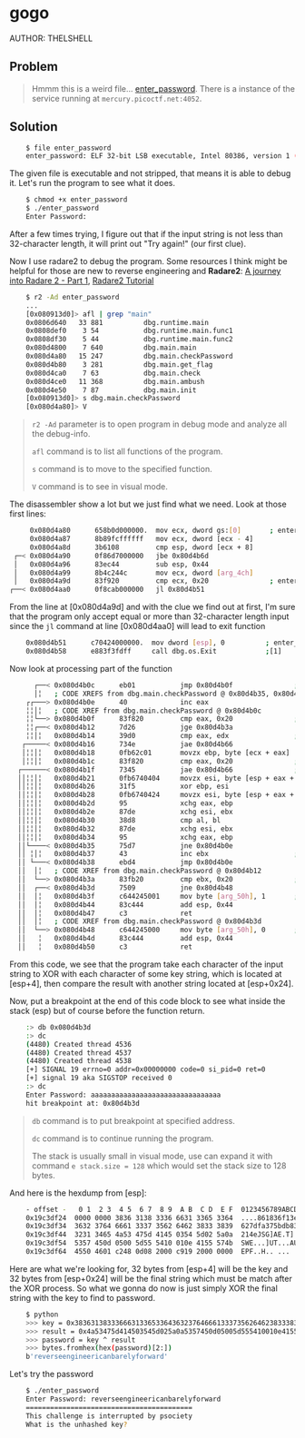 # gogo
AUTHOR: THELSHELL
## Problem
> Hmmm this is a weird file... [enter_password](https://github.com/Henry1601/PicoCTF-Writeup/blob/main/Reverse%20Engineering/gogo/enter_password). There is a instance of the service running at `mercury.picoctf.net:4052`.
## Solution
```bash
	$ file enter_password 
	enter_password: ELF 32-bit LSB executable, Intel 80386, version 1 (SYSV), statically linked, Go BuildID=3-hVI6nMz0HbfIUMSEzq/TkiA8oRk8FHsCuRXIle2/C1my_KvOIt2KUk44LyQs/-XrwOx7UDhcGGdtF5xpG, with debug_info, not stripped
```
The given file is executable and not stripped, that means it is able to debug it. Let's run the program to see what it does.
```bash
	$ chmod +x enter_password
	$ ./enter_password                        
	Enter Password:
```
After a few times trying, I figure out that if the input string is not less than 32-character length, it will print out "Try again!" (our first clue).

Now I use radare2 to debug the program. Some resources I think might be helpful for those are new to reverse engineering and **Radare2**: [A journey into Radare 2 - Part 1](https://www.megabeets.net/a-journey-into-radare-2-part-1/), [Radare2 Tutorial](https://www.youtube.com/watch?v=oW8Ey5STrPI&list=PLg_QXA4bGHpvsW-qeoi3_yhiZg8zBzNwQ)
```bash
	$ r2 -Ad enter_password
	...
	[0x080913d0]> afl | grep "main"
	0x0806d640   33 881          dbg.runtime.main
	0x0808def0    3 54           dbg.runtime.main.func1
	0x0808df30    5 44           dbg.runtime.main.func2
	0x080d4800    7 640          dbg.main.main
	0x080d4a80   15 247          dbg.main.checkPassword
	0x080d4b80    3 281          dbg.main.get_flag
	0x080d4ca0    7 63           dbg.main.check
	0x080d4ce0   11 368          dbg.main.ambush
	0x080d4e50    7 87           dbg.main.init
	[0x080913d0]> s dbg.main.checkPassword 
	[0x080d4a80]> V
```
> `r2 -Ad` parameter is to open program in debug mode and analyze all the debug-info.
> 
> `afl` command is to list all functions of the program.
> 
> `s` command is to move to the specified function.
>
> `V` command is to see in visual mode.

The disassembler show a lot but we just find what we need. Look at those first lines:
```bash
 	 0x080d4a80      658b0d000000.  mov ecx, dword gs:[0]       ; enter_password.go:30    ; void main.checkPassword(string input,bool ~r1);                                            
 	 0x080d4a87      8b89fcffffff   mov ecx, dword [ecx - 4]
	 0x080d4a8d      3b6108         cmp esp, dword [ecx + 8]
 ┌─< 0x080d4a90      0f86d7000000   jbe 0x80d4b6d
 │   0x080d4a96      83ec44         sub esp, 0x44
 │   0x080d4a99      8b4c244c       mov ecx, dword [arg_4ch]
 │   0x080d4a9d      83f920         cmp ecx, 0x20               ; enter_password.go:31    ; 32
┌──< 0x080d4aa0      0f8cab000000   jl 0x80d4b51
```
From the line at [0x080d4a9d] and with the clue we find out at first, I'm sure that the program only accept equal or more than 32-character length input since the `jl` command at line [0x080d4aa0] will lead to exit function
```bash
	0x080d4b51      c70424000000.  mov dword [esp], 0          ; enter_password.go:32
	0x080d4b58      e883f3fdff     call dbg.os.Exit            ;[1]
```
Now look at processing part of the function
```bash
      ┌──< 0x080d4b0c      eb01           jmp 0x80d4b0f               ; enter_password.go:70
      │╎   ; CODE XREFS from dbg.main.checkPassword @ 0x80d4b35, 0x80d4b38
    ┌┌───> 0x080d4b0e      40             inc eax
    ╎╎│╎   ; CODE XREF from dbg.main.checkPassword @ 0x80d4b0c
    ╎╎└──> 0x080d4b0f      83f820         cmp eax, 0x20               ; 32
    ╎╎┌──< 0x080d4b12      7d26           jge 0x80d4b3a
    ╎╎│╎   0x080d4b14      39d0           cmp eax, edx                ; enter_password.go:71
   ┌─────< 0x080d4b16      734e           jae 0x80d4b66
   │╎╎│╎   0x080d4b18      0fb62c01       movzx ebp, byte [ecx + eax]
   │╎╎│╎   0x080d4b1c      83f820         cmp eax, 0x20               ; enter_password.go:70    ; 32
  ┌──────< 0x080d4b1f      7345           jae 0x80d4b66               ; enter_password.go:71
  ││╎╎│╎   0x080d4b21      0fb6740404     movzx esi, byte [esp + eax + 4]
  ││╎╎│╎   0x080d4b26      31f5           xor ebp, esi
  ││╎╎│╎   0x080d4b28      0fb6740424     movzx esi, byte [esp + eax + 0x24]
  ││╎╎│╎   0x080d4b2d      95             xchg eax, ebp
  ││╎╎│╎   0x080d4b2e      87de           xchg esi, ebx
  ││╎╎│╎   0x080d4b30      38d8           cmp al, bl
  ││╎╎│╎   0x080d4b32      87de           xchg esi, ebx
  ││╎╎│╎   0x080d4b34      95             xchg eax, ebp
  ││└────< 0x080d4b35      75d7           jne 0x80d4b0e
  ││ ╎│╎   0x080d4b37      43             inc ebx                     ; enter_password.go:72
  ││ └───< 0x080d4b38      ebd4           jmp 0x80d4b0e
  ││  │╎   ; CODE XREF from dbg.main.checkPassword @ 0x80d4b12
  ││  └──> 0x080d4b3a      83fb20         cmp ebx, 0x20               ; enter_password.go:75    ; 32
  ││  ┌──< 0x080d4b3d      7509           jne 0x80d4b48
  ││  │╎   0x080d4b3f      c644245001     mov byte [arg_50h], 1       ; enter_password.go:76
  ││  │╎   0x080d4b44      83c444         add esp, 0x44
  ││  │╎   0x080d4b47      c3             ret
  ││  │╎   ; CODE XREF from dbg.main.checkPassword @ 0x80d4b3d
  ││  └──> 0x080d4b48      c644245000     mov byte [arg_50h], 0       ; enter_password.go:78
  ││   ╎   0x080d4b4d      83c444         add esp, 0x44
  ││   ╎   0x080d4b50      c3             ret
```
From this code, we see that the program take each character of the input string to XOR with each character of some key string, which is located at [esp+4], then compare the result with another string located at [esp+0x24].

Now, put a breakpoint at the end of this code block to see what inside the stack (esp) but of course before the function return.
```bash
	:> db 0x080d4b3d
	:> dc
	(4480) Created thread 4536
	(4480) Created thread 4537
	(4480) Created thread 4538
	[+] SIGNAL 19 errno=0 addr=0x00000000 code=0 si_pid=0 ret=0
	[+] signal 19 aka SIGSTOP received 0
	:> dc
	Enter Password: aaaaaaaaaaaaaaaaaaaaaaaaaaaaaaaa
	hit breakpoint at: 0x80d4b3d
```
> `db` command is to put breakpoint at specified address.
>
>`dc` command is to continue running the program.
>
> The stack is usually small in visual mode, use can expand it with command `e stack.size = 128` which would set the stack size to 128 bytes.

And here is the hexdump from [esp]:
```bash
	- offset -   0 1  2 3  4 5  6 7  8 9  A B  C D  E F  0123456789ABCDEF
	0x19c3df24  0000 0000 3836 3138 3336 6631 3365 3364  ....861836f13e3d
	0x19c3df34  3632 3764 6661 3337 3562 6462 3833 3839  627dfa375bdb8389
	0x19c3df44  3231 3465 4a53 475d 4145 0354 5d02 5a0a  214eJSG]AE.T].Z.
	0x19c3df54  5357 450d 0500 5d55 5410 010e 4155 574b  SWE...]UT...AUWK
	0x19c3df64  4550 4601 c248 0d08 2000 c919 2000 0000  EPF..H.. ... ...
```
Here are what we're looking for, 32 bytes from [esp+4] will be the key and 32 bytes from [esp+0x24] will be the final string which must be match after the XOR process. So what we gonna do now is just simply XOR the final string with the key to find to password.
```bash
	$ python
	>>> key = 0x3836313833366631336533643632376466613337356264623833383932313465
	>>> result = 0x4a53475d414503545d025a0a5357450d05005d555410010e4155574b45504601
	>>> password = key ^ result
	>>> bytes.fromhex(hex(password)[2:])
	b'reverseengineericanbarelyforward'
```
Let's try the password
```bash
	$ ./enter_password 
	Enter Password: reverseengineericanbarelyforward
	=========================================
	This challenge is interrupted by psociety
	What is the unhashed key?
```
